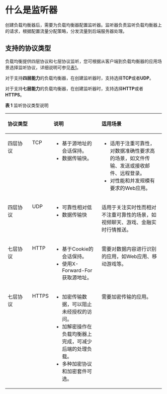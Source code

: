 # 什么是监听器<a name="elb_ug_jt_0001"></a>

创建负载均衡器后，需要为负载均衡器配置监听器。监听器负责监听负载均衡器上的请求，根据配置流量分配策略，分发流量到后端服务器处理。

## 支持的协议类型<a name="section189395119572"></a>

负载均衡提供四层协议和七层协议监听，您可根据从客户端到负载均衡器的应用场景选择监听协议，详细说明可参见[表1](#table66244785114429)。

对于支持**四层能力**的负载均衡器，在创建监听器时，支持选择**TCP**或者**UDP**。

对于支持**七层能力**的负载均衡器，在创建监听器时，支持选择**HTTP**或者**HTTPS**。

**表 1**  监听协议类型说明

<a name="table66244785114429"></a>
<table><thead align="left"><tr id="row36701900114429"><th class="cellrowborder" colspan="2" valign="top" id="mcps1.2.5.1.1"><p id="p4473966141520"><a name="p4473966141520"></a><a name="p4473966141520"></a>协议类型</p>
</th>
<th class="cellrowborder" valign="top" id="mcps1.2.5.1.2"><p id="p60499166141520"><a name="p60499166141520"></a><a name="p60499166141520"></a>说明</p>
</th>
<th class="cellrowborder" valign="top" id="mcps1.2.5.1.3"><p id="p18652969141520"><a name="p18652969141520"></a><a name="p18652969141520"></a>适用场景</p>
</th>
</tr>
</thead>
<tbody><tr id="row52657811114429"><td class="cellrowborder" valign="top" width="16%" headers="mcps1.2.5.1.1 "><p id="p8541510141438"><a name="p8541510141438"></a><a name="p8541510141438"></a>四层协议</p>
</td>
<td class="cellrowborder" valign="top" width="12%" headers="mcps1.2.5.1.1 "><p id="p20330484141012"><a name="p20330484141012"></a><a name="p20330484141012"></a>TCP</p>
</td>
<td class="cellrowborder" valign="top" width="30.97%" headers="mcps1.2.5.1.2 "><a name="ul39716962141048"></a><a name="ul39716962141048"></a><ul id="ul39716962141048"><li>基于源地址的会话保持。</li><li>数据传输快。</li></ul>
</td>
<td class="cellrowborder" valign="top" width="41.03%" headers="mcps1.2.5.1.3 "><a name="ul2315607141239"></a><a name="ul2315607141239"></a><ul id="ul2315607141239"><li>适用于注重可靠性，对数据准确性要求高的场景，如文件传输、发送或接收邮件、远程登录。</li><li>对性能和并发规模有要求的Web应用。</li></ul>
</td>
</tr>
<tr id="row10959143516391"><td class="cellrowborder" valign="top" width="16%" headers="mcps1.2.5.1.1 "><p id="p9959153583918"><a name="p9959153583918"></a><a name="p9959153583918"></a>四层协议</p>
</td>
<td class="cellrowborder" valign="top" width="12%" headers="mcps1.2.5.1.1 "><p id="p5270937101819"><a name="p5270937101819"></a><a name="p5270937101819"></a>UDP</p>
</td>
<td class="cellrowborder" valign="top" width="30.97%" headers="mcps1.2.5.1.2 "><a name="ul9365451918"></a><a name="ul9365451918"></a><ul id="ul9365451918"><li>可靠性相对低</li><li>数据传输快</li></ul>
</td>
<td class="cellrowborder" valign="top" width="41.03%" headers="mcps1.2.5.1.3 "><p id="p154747282312"><a name="p154747282312"></a><a name="p154747282312"></a>适用于关注实时性而相对不注重可靠性的场景，如视频聊天、游戏、金融实时行情推送。</p>
</td>
</tr>
<tr id="row10296890141711"><td class="cellrowborder" valign="top" width="16%" headers="mcps1.2.5.1.1 "><p id="p55450303141740"><a name="p55450303141740"></a><a name="p55450303141740"></a>七层协议</p>
</td>
<td class="cellrowborder" valign="top" width="12%" headers="mcps1.2.5.1.1 "><p id="p3481406314187"><a name="p3481406314187"></a><a name="p3481406314187"></a>HTTP</p>
</td>
<td class="cellrowborder" valign="top" width="30.97%" headers="mcps1.2.5.1.2 "><a name="ul21894483141932"></a><a name="ul21894483141932"></a><ul id="ul21894483141932"><li>基于Cookie的会话保持。</li><li>使用X-Forward-For获取源地址。</li></ul>
</td>
<td class="cellrowborder" valign="top" width="41.03%" headers="mcps1.2.5.1.3 "><p id="p55802598141819"><a name="p55802598141819"></a><a name="p55802598141819"></a>需要对数据内容进行识别的应用，如Web应用、移动游戏等。</p>
</td>
</tr>
<tr id="row25590944144339"><td class="cellrowborder" valign="top" width="16%" headers="mcps1.2.5.1.1 "><p id="p28991905144339"><a name="p28991905144339"></a><a name="p28991905144339"></a>七层协议</p>
</td>
<td class="cellrowborder" valign="top" width="12%" headers="mcps1.2.5.1.1 "><p id="p11410140144345"><a name="p11410140144345"></a><a name="p11410140144345"></a>HTTPS</p>
</td>
<td class="cellrowborder" valign="top" width="30.97%" headers="mcps1.2.5.1.2 "><a name="ul51806117144345"></a><a name="ul51806117144345"></a><ul id="ul51806117144345"><li>加密传输数据，可以阻止未经授权的访问。</li><li>加解密操作在负载均衡器上完成，可减少后端的处理负载。</li><li>多种加密协议和加密套件可选。</li></ul>
</td>
<td class="cellrowborder" valign="top" width="41.03%" headers="mcps1.2.5.1.3 "><p id="p8947194144345"><a name="p8947194144345"></a><a name="p8947194144345"></a>需要加密传输的应用。</p>
</td>
</tr>
</tbody>
</table>

